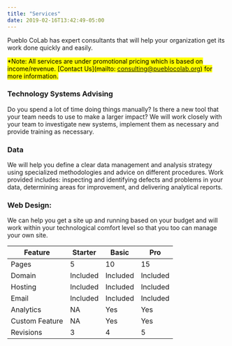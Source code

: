 ```yaml
---
title: "Services"
date: 2019-02-16T13:42:49-05:00
---
```


Pueblo CoLab has expert consultants that will help your organization get its work done quickly and easily. 

<mark>*Note: All services are under promotional pricing which is based on income/revenue. [Contact Us](mailto: consulting@pueblocolab.org) for more information.</mark>

### Technology Systems Advising
Do you spend a lot of time doing things manually? Is there a new tool that your team needs to use to make a larger impact? We will work closely with your team to investigate new systems, implement them as necessary and provide training as necessary. 

### Data
We will help you define a clear data management and analysis strategy using specialized methodologies and advice on different procedures. Work provided includes: inspecting and identifying defects and problems in your data, determining areas for improvement, and delivering analytical reports.

### Web Design:
We can help you get a site up and running based on your budget and will work within your technological comfort level so that you too can manage your own site.


| Feature | Starter | Basic | Pro |
|-----------| ----------|----------|----------|
| Pages | 5 | 10 | 15 |
| Domain | Included | Included | Included |
| Hosting | Included | Included | Included |
| Email | Included | Included | Included |
| Analytics | NA | Yes | Yes |
| Custom Feature | NA | Yes | Yes |
| Revisions | 3 | 4| 5 |

